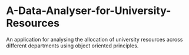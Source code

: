 # A-Data-Analyser-for-University-Resources
An application for analysing the allocation of university resources across different departments using object oriented principles.
